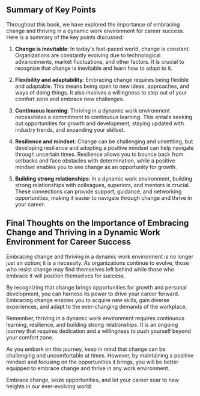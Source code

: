 
Summary of Key Points
---------------------

Throughout this book, we have explored the importance of embracing change and thriving in a dynamic work environment for career success. Here is a summary of the key points discussed:

1. **Change is inevitable**: In today's fast-paced world, change is constant. Organizations are constantly evolving due to technological advancements, market fluctuations, and other factors. It is crucial to recognize that change is inevitable and learn how to adapt to it.

2. **Flexibility and adaptability**: Embracing change requires being flexible and adaptable. This means being open to new ideas, approaches, and ways of doing things. It also involves a willingness to step out of your comfort zone and embrace new challenges.

3. **Continuous learning**: Thriving in a dynamic work environment necessitates a commitment to continuous learning. This entails seeking out opportunities for growth and development, staying updated with industry trends, and expanding your skillset.

4. **Resilience and mindset**: Change can be challenging and unsettling, but developing resilience and adopting a positive mindset can help navigate through uncertain times. Resilience allows you to bounce back from setbacks and face obstacles with determination, while a positive mindset enables you to see change as an opportunity for growth.

5. **Building strong relationships**: In a dynamic work environment, building strong relationships with colleagues, superiors, and mentors is crucial. These connections can provide support, guidance, and networking opportunities, making it easier to navigate through change and thrive in your career.

Final Thoughts on the Importance of Embracing Change and Thriving in a Dynamic Work Environment for Career Success
------------------------------------------------------------------------------------------------------------------

Embracing change and thriving in a dynamic work environment is no longer just an option; it is a necessity. As organizations continue to evolve, those who resist change may find themselves left behind while those who embrace it will position themselves for success.

By recognizing that change brings opportunities for growth and personal development, you can harness its power to drive your career forward. Embracing change enables you to acquire new skills, gain diverse experiences, and adapt to the ever-changing demands of the workplace.

Remember, thriving in a dynamic work environment requires continuous learning, resilience, and building strong relationships. It is an ongoing journey that requires dedication and a willingness to push yourself beyond your comfort zone.

As you embark on this journey, keep in mind that change can be challenging and uncomfortable at times. However, by maintaining a positive mindset and focusing on the opportunities it brings, you will be better equipped to embrace change and thrive in any work environment.

Embrace change, seize opportunities, and let your career soar to new heights in our ever-evolving world.
